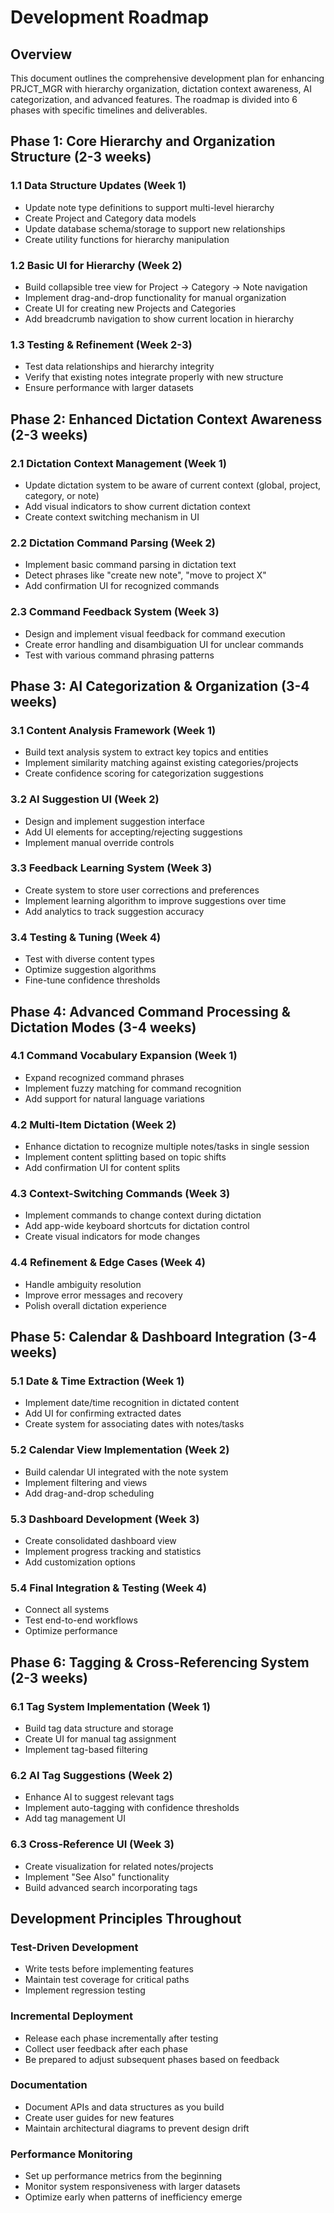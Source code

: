 # Development Roadmap

## Overview

This document outlines the comprehensive development plan for enhancing PRJCT_MGR with hierarchy organization, dictation context awareness, AI categorization, and advanced features. The roadmap is divided into 6 phases with specific timelines and deliverables.

## Phase 1: Core Hierarchy and Organization Structure (2-3 weeks)

### 1.1 Data Structure Updates (Week 1)
- Update note type definitions to support multi-level hierarchy
- Create Project and Category data models
- Update database schema/storage to support new relationships
- Create utility functions for hierarchy manipulation

### 1.2 Basic UI for Hierarchy (Week 2)
- Build collapsible tree view for Project → Category → Note navigation
- Implement drag-and-drop functionality for manual organization
- Create UI for creating new Projects and Categories
- Add breadcrumb navigation to show current location in hierarchy

### 1.3 Testing & Refinement (Week 2-3)
- Test data relationships and hierarchy integrity
- Verify that existing notes integrate properly with new structure
- Ensure performance with larger datasets

## Phase 2: Enhanced Dictation Context Awareness (2-3 weeks)

### 2.1 Dictation Context Management (Week 1)
- Update dictation system to be aware of current context (global, project, category, or note)
- Add visual indicators to show current dictation context
- Create context switching mechanism in UI

### 2.2 Dictation Command Parsing (Week 2)
- Implement basic command parsing in dictation text
- Detect phrases like "create new note", "move to project X"
- Add confirmation UI for recognized commands

### 2.3 Command Feedback System (Week 3)
- Design and implement visual feedback for command execution
- Create error handling and disambiguation UI for unclear commands
- Test with various command phrasing patterns

## Phase 3: AI Categorization & Organization (3-4 weeks)

### 3.1 Content Analysis Framework (Week 1)
- Build text analysis system to extract key topics and entities
- Implement similarity matching against existing categories/projects
- Create confidence scoring for categorization suggestions

### 3.2 AI Suggestion UI (Week 2)
- Design and implement suggestion interface
- Add UI elements for accepting/rejecting suggestions
- Implement manual override controls

### 3.3 Feedback Learning System (Week 3)
- Create system to store user corrections and preferences
- Implement learning algorithm to improve suggestions over time
- Add analytics to track suggestion accuracy

### 3.4 Testing & Tuning (Week 4)
- Test with diverse content types
- Optimize suggestion algorithms
- Fine-tune confidence thresholds

## Phase 4: Advanced Command Processing & Dictation Modes (3-4 weeks)

### 4.1 Command Vocabulary Expansion (Week 1)
- Expand recognized command phrases
- Implement fuzzy matching for command recognition
- Add support for natural language variations

### 4.2 Multi-Item Dictation (Week 2)
- Enhance dictation to recognize multiple notes/tasks in single session
- Implement content splitting based on topic shifts
- Add confirmation UI for content splits

### 4.3 Context-Switching Commands (Week 3)
- Implement commands to change context during dictation
- Add app-wide keyboard shortcuts for dictation control
- Create visual indicators for mode changes

### 4.4 Refinement & Edge Cases (Week 4)
- Handle ambiguity resolution
- Improve error messages and recovery
- Polish overall dictation experience

## Phase 5: Calendar & Dashboard Integration (3-4 weeks)

### 5.1 Date & Time Extraction (Week 1)
- Implement date/time recognition in dictated content
- Add UI for confirming extracted dates
- Create system for associating dates with notes/tasks

### 5.2 Calendar View Implementation (Week 2)
- Build calendar UI integrated with the note system
- Implement filtering and views
- Add drag-and-drop scheduling

### 5.3 Dashboard Development (Week 3)
- Create consolidated dashboard view
- Implement progress tracking and statistics
- Add customization options

### 5.4 Final Integration & Testing (Week 4)
- Connect all systems
- Test end-to-end workflows
- Optimize performance

## Phase 6: Tagging & Cross-Referencing System (2-3 weeks)

### 6.1 Tag System Implementation (Week 1)
- Build tag data structure and storage
- Create UI for manual tag assignment
- Implement tag-based filtering

### 6.2 AI Tag Suggestions (Week 2)
- Enhance AI to suggest relevant tags
- Implement auto-tagging with confidence thresholds
- Add tag management UI

### 6.3 Cross-Reference UI (Week 3)
- Create visualization for related notes/projects
- Implement "See Also" functionality
- Build advanced search incorporating tags

## Development Principles Throughout

### Test-Driven Development
- Write tests before implementing features
- Maintain test coverage for critical paths
- Implement regression testing

### Incremental Deployment
- Release each phase incrementally after testing
- Collect user feedback after each phase
- Be prepared to adjust subsequent phases based on feedback

### Documentation
- Document APIs and data structures as you build
- Create user guides for new features
- Maintain architectural diagrams to prevent design drift

### Performance Monitoring
- Set up performance metrics from the beginning
- Monitor system responsiveness with larger datasets
- Optimize early when patterns of inefficiency emerge 